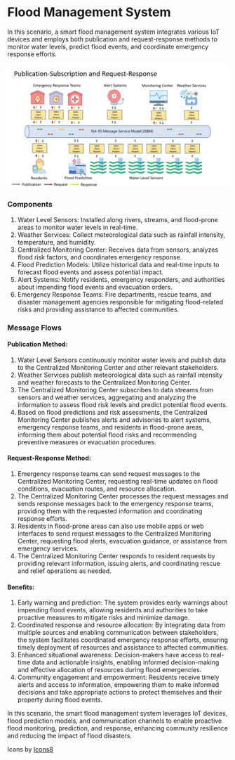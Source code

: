 # Flood Management System

In this scenario, a smart flood management system integrates various IoT devices and employs both publication and request-response methods to monitor water levels, predict flood events, and coordinate emergency response efforts.

![image](/Documents/Use_Cases/Images/Flood-Management.jpg)

### Components

   1. Water Level Sensors: Installed along rivers, streams, and flood-prone areas to monitor water levels in real-time.
   2. Weather Services: Collect meteorological data such as rainfall intensity, temperature, and humidity.
   3. Centralized Monitoring Center: Receives data from sensors, analyzes flood risk factors, and coordinates emergency response.
   4. Flood Prediction Models: Utilize historical data and real-time inputs to forecast flood events and assess potential impact.
   5. Alert Systems: Notify residents, emergency responders, and authorities about impending flood events and evacuation orders.
   6. Emergency Response Teams: Fire departments, rescue teams, and disaster management agencies responsible for mitigating flood-related risks and providing assistance to affected communities.

### Message Flows
#### Publication Method:

   1. Water Level Sensors continuously monitor water levels and publish data to the Centralized Monitoring Center and other relevant stakeholders.
   2. Weather Services publish meteorological data such as rainfall intensity and weather forecasts to the Centralized Monitoring Center.
   3. The Centralized Monitoring Center subscribes to data streams from sensors and weather services, aggregating and analyzing the information to assess flood risk levels and predict potential flood events.
   4. Based on flood predictions and risk assessments, the Centralized Monitoring Center publishes alerts and advisories to alert systems, emergency response teams, and residents in flood-prone areas, informing them about potential flood risks and recommending preventive measures or evacuation procedures.

#### Request-Response Method:

   1. Emergency response teams can send request messages to the Centralized Monitoring Center, requesting real-time updates on flood conditions, evacuation routes, and resource allocation.
   2. The Centralized Monitoring Center processes the request messages and sends response messages back to the emergency response teams, providing them with the requested information and coordinating response efforts.
   3. Residents in flood-prone areas can also use mobile apps or web interfaces to send request messages to the Centralized Monitoring Center, requesting flood alerts, evacuation guidance, or assistance from emergency services.
   4. The Centralized Monitoring Center responds to resident requests by providing relevant information, issuing alerts, and coordinating rescue and relief operations as needed.

#### Benefits:

   1. Early warning and prediction: The system provides early warnings about impending flood events, allowing residents and authorities to take proactive measures to mitigate risks and minimize damage.
   2. Coordinated response and resource allocation: By integrating data from multiple sources and enabling communication between stakeholders, the system facilitates coordinated emergency response efforts, ensuring timely deployment of resources and assistance to affected communities.
   3. Enhanced situational awareness: Decision-makers have access to real-time data and actionable insights, enabling informed decision-making and effective allocation of resources during flood emergencies.
   4. Community engagement and empowerment: Residents receive timely alerts and access to information, empowering them to make informed decisions and take appropriate actions to protect themselves and their property during flood events.

In this scenario, the smart flood management system leverages IoT devices, flood prediction models, and communication channels to enable proactive flood monitoring, prediction, and response, enhancing community resilience and reducing the impact of flood disasters.





Icons by [Icons8](https://icons8.com/)



